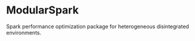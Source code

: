 # ModularSpark
Spark performance optimization package for heterogeneous disintegrated environments.
